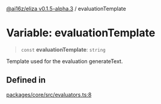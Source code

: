 [@ai16z/eliza v0.1.5-alpha.3](../index.md) / evaluationTemplate

# Variable: evaluationTemplate

> `const` **evaluationTemplate**: `string`

Template used for the evaluation generateText.

## Defined in

[packages/core/src/evaluators.ts:8](https://github.com/ai16z/eliza/blob/main/packages/core/src/evaluators.ts#L8)
